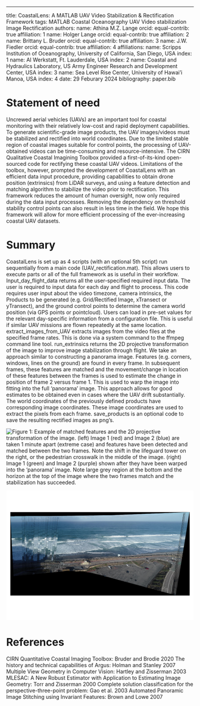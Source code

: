 ---
title: CoastalLens: A MATLAB UAV Video Stabilization & Rectification Framework
tags:
MATLAB
Coastal Oceanography
UAV
Video stabilization
Image Rectification
authors: 
name: Athina M.Z. Lange
orcid: 
equal-contrib: true
affiliation: 1
name: Holger Lange
orcid: 
equal-contrib: true
affiliation: 2
name: Brittany L. Bruder
orcid: 
equal-contrib: true
affiliation: 3
name: J.W. Fiedler
orcid: 
equal-contrib: true
affiliation: 4
affiliations:
name: Scripps Institution of Oceanography, University of California, San Diego, USA
index: 1
name: AI Werkstatt, Ft. Lauderdale, USA
index: 2
name: Coastal and Hydraulics Laboratory, US Army Engineer Research and Development Center, USA
index: 3
name: Sea Level Rise Center, University of Hawai’i Manoa, USA
index: 4
date: 29 Feburary 2024
bibliography: paper.bib


# Statement of need
Uncrewed aerial vehicles (UAVs) are an important tool for coastal monitoring with their relatively low-cost and rapid deployment capabilities. To generate scientific-grade image products, the UAV images/videos must be stabilized and rectified into world coordinates. Due to the limited stable region of coastal images suitable for control points, the processing of  UAV-obtained videos can be time-consuming and resource-intensive. The CIRN Qualitative Coastal Imagining Toolbox provided a first-of-its-kind open-sourced code for rectifying these coastal UAV videos. Limitations of the toolbox, however, prompted the development of CoastalLens with an efficient data input procedure, providing capabilities to obtain drone position (extrinsics) from LiDAR surveys, and using a feature detection and matching algorithm to stabilize the video prior to rectification. This framework reduces the amount of human oversight, now only required during the data input processes. Removing the dependency on threshold stability control points can also result in less time in the field. We hope this framework will allow for more efficient processing of the ever-increasing coastal UAV datasets. 

# Summary
CoastalLens is set up as 4 scripts (with an optional 5th script) run sequentially from a main code (UAV_rectification.mat). This allows users to execute parts or all of the full framework as is useful in their workflow. Input_day_flight_data returns all the user-specified required input data. The user is required to input data for each day and flight to process. This code requires user input about the video timezone, camera intrinsics, the Products to be generated (e.g. Grid/Rectified Image, xTransect or yTransect), and the ground control points to determine the camera world position (via GPS points or pointcloud). Users can load in pre-set values for the relevant day-specific information from a configuration file. This is useful if similar UAV missions are flown repeatedly at the same location. extract_images_from_UAV extracts images from the video files at the specified frame rates. This is done via a system command to the ffmpeg command line tool. 
run_extrinsics returns the 2D projective transformation of the image to improve image stabilization through flight. We take an approach similar to constructing a panorama image. Features (e.g. corners, windows, lines on the ground) are found in every frame. In subsequent frames, these features are matched and the movement/change in location of these features between the frames is used to estimate the change in position of frame 2 versus frame 1. This is used to warp the image into fitting into the full ‘panorama’ image. This approach allows for good estimates to be obtained even in cases where the UAV drift substantially. The world coordinates of the previously defined products have corresponding image coordinates. These image coordinates are used to extract the pixels from each frame. save_products is an optional code to save the resulting rectified images as png’s.

![Figure 1: Example of matched features and the 2D projective transformation of the image. (left) Image 1 (red) and Image 2 (blue) are taken 1 minute apart (extreme case) and features have been detected and matched between the two frames. Note the shift in the lifeguard tower on the right, or the pedestrian crosswalk in the middle of the image. (right) Image 1 (green) and Image 2 (purple) shown after they have been warped into the ‘panorama’ image. Note large grey region at the bottom and the horizon at the top of the image where the two frames match and the stabilization has succeeded.](https://github.com/AthinaLange/CoastalLens/blob/main/docs/get_extrinsics_fd_example.png)


![Figure 2: Example of 17 minutes of video stitched together. Extreme drift in the UAV can be seen, but horizon at the top and road at the bottom of the image remain stable.](https://github.com/AthinaLange/CoastalLens/blob/main/docs/20211026_Torrey_01_Panorama.png)


# References

CIRN Quantitative Coastal Imaging Toolbox: Bruder and Brodie 2020
The history and technical capabilities of Argus: Holman and Stanley 2007
Multiple View Geometry in Computer Vision: Hartley and Zisserman 2003
MLESAC: A New Robust Estimator with Application to Estimating Image Geometry: Torr and Zisserman 2000
Complete solution classification for the perspective-three-point problem: Gao et al. 2003
Automated Panoramic Image Stitching using Invariant Features: Brown and Lowe 2007

